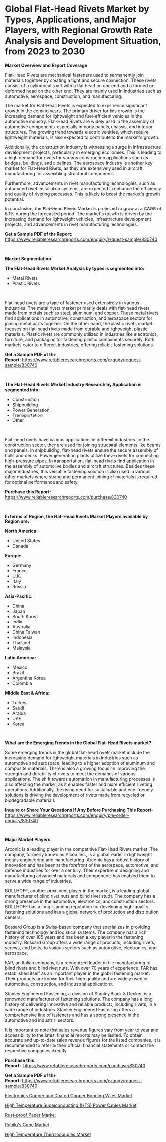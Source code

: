 <p><h1>Global Flat-Head Rivets Market by Types, Applications, and Major Players, with Regional Growth Rate Analysis and Development Situation, from 2023 to 2030</h1></p><p><strong>Market Overview and Report Coverage</strong></p>
<p><p>Flat-Head Rivets are mechanical fasteners used to permanently join materials together by creating a tight and secure connection. These rivets consist of a cylindrical shaft with a flat head on one end and a formed or deformed head on the other end. They are mainly used in industries such as automotive, aerospace, construction, and manufacturing.</p><p>The market for Flat-Head Rivets is expected to experience significant growth in the coming years. The primary driver for this growth is the increasing demand for lightweight and fuel-efficient vehicles in the automotive industry. Flat-Head Rivets are widely used in the assembly of automotive components, especially in body panels, chassis, and interior structures. The growing trend towards electric vehicles, which require lightweight materials, is also expected to contribute to the market's growth.</p><p>Additionally, the construction industry is witnessing a surge in infrastructure development projects, particularly in emerging economies. This is leading to a high demand for rivets for various construction applications such as bridges, buildings, and pipelines. The aerospace industry is another key market for Flat-Head Rivets, as they are extensively used in aircraft manufacturing for assembling structural components.</p><p>Furthermore, advancements in rivet manufacturing technologies, such as automated rivet installation systems, are expected to enhance the efficiency and quality of riveting processes. This is likely to boost the market's growth potential.</p><p>In conclusion, the Flat-Head Rivets Market is projected to grow at a CAGR of 6.1% during the forecasted period. The market's growth is driven by the increasing demand for lightweight vehicles, infrastructure development projects, and advancements in rivet manufacturing technologies.</p></p>
<p><strong>Get a Sample PDF of the Report:</strong> <a href="https://www.reliableresearchreports.com/enquiry/request-sample/830740">https://www.reliableresearchreports.com/enquiry/request-sample/830740</a></p>
<p>&nbsp;</p>
<p><strong>Market Segmentation</strong></p>
<p><strong>The Flat-Head Rivets Market Analysis by types is segmented into:</strong></p>
<p><ul><li>Metal Rivets</li><li>Plastic Rivets</li></ul></p>
<p>&nbsp;</p>
<p><p>Flat-head rivets are a type of fastener used extensively in various industries. The metal rivets market primarily deals with flat-head rivets made from metals such as steel, aluminum, and copper. These metal rivets find applications in automotive, construction, and aerospace sectors for joining metal parts together. On the other hand, the plastic rivets market focuses on flat-head rivets made from durable and lightweight plastic materials. Plastic rivets are commonly utilized in industries like electronics, furniture, and packaging for fastening plastic components securely. Both markets cater to different industries, offering reliable fastening solutions.</p></p>
<p><strong>Get a Sample PDF of the Report:</strong>&nbsp;<a href="https://www.reliableresearchreports.com/enquiry/request-sample/830740">https://www.reliableresearchreports.com/enquiry/request-sample/830740</a></p>
<p>&nbsp;</p>
<p><strong>The Flat-Head Rivets Market Industry Research by Application is segmented into:</strong></p>
<p><ul><li>Construction</li><li>Shipbuilding</li><li>Power Generation</li><li>Transportation</li><li>Other</li></ul></p>
<p>&nbsp;</p>
<p><p>Flat-head rivets have various applications in different industries. In the construction sector, they are used for joining structural elements like beams and panels. In shipbuilding, flat-head rivets ensure the secure assembly of hulls and decks. Power generation plants utilize these rivets for connecting high-pressure pipes. In transportation, flat-head rivets find application in the assembly of automotive bodies and aircraft structures. Besides these major industries, this versatile fastening solution is also used in various other markets where strong and permanent joining of materials is required for optimal performance and safety.</p></p>
<p><strong>Purchase this Report:</strong>&nbsp; <a href="https://www.reliableresearchreports.com/purchase/830740">https://www.reliableresearchreports.com/purchase/830740</a></p>
<p>&nbsp;</p>
<p><strong>In terms of Region, the Flat-Head Rivets Market Players available by Region are:</strong></p>
<p>
    <p> <strong> North America: </strong>
        <ul>
            <li>United States</li>
            <li>Canada</li>
        </ul>
        </p> 
    <p> <strong> Europe: </strong>
        <ul>
            <li>Germany</li>
            <li>France</li>
            <li>U.K.</li>
            <li>Italy</li>
            <li>Russia</li>
        </ul>
        </p> 
    <p> <strong> Asia-Pacific: </strong>
        <ul>
            <li>China</li>
            <li>Japan</li>
            <li>South Korea</li>
            <li>India</li>
            <li>Australia</li>
            <li>China Taiwan</li>
            <li>Indonesia</li>
            <li>Thailand</li>
            <li>Malaysia</li>
        </ul>
        </p> 
    <p> <strong> Latin America: </strong>
        <ul>
            <li>Mexico</li>
            <li>Brazil</li>
            <li>Argentina Korea</li>
            <li>Colombia</li>
        </ul>
        </p> 
    <p> <strong> Middle East & Africa: </strong>
        <ul>
            <li>Turkey</li>
            <li>Saudi</li>
            <li>Arabia</li>
            <li>UAE</li>
            <li>Korea</li>
        </ul>
    </p>
    </p>
<p>&nbsp;</p>
<p><strong>What are the Emerging Trends in the Global Flat-Head Rivets market?</strong></p>
<p><p>Some emerging trends in the global flat-head rivets market include the increasing demand for lightweight materials in industries such as automotive and aerospace, leading to a higher adoption of aluminum and composite materials. There is also a growing focus on improving the strength and durability of rivets to meet the demands of various applications. The shift towards automation in manufacturing processes is also affecting the market, as it enables faster and more efficient riveting operations. Additionally, the rising need for sustainable and eco-friendly solutions is driving the development of rivets made from recycled or biodegradable materials.</p></p>
<p><strong>Inquire or Share Your Questions If Any Before Purchasing This Report</strong>- <a href="https://www.reliableresearchreports.com/enquiry/pre-order-enquiry/830740">https://www.reliableresearchreports.com/enquiry/pre-order-enquiry/830740</a></p>
<p>&nbsp;</p>
<p><strong>Major Market Players</strong></p>
<p><p>Arconic is a leading player in the competitive Flat-Head Rivets market. The company, formerly known as Alcoa Inc., is a global leader in lightweight metals engineering and manufacturing. Arconic has a robust history of innovation and has been at the forefront of the aerospace, automotive, and defense industries for over a century. Their expertise in designing and manufacturing advanced materials and components has enabled them to serve a wide range of industries.</p><p>BOLLHOFF, another prominent player in the market, is a leading global manufacturer of blind rivet nuts and blind rivet studs. The company has a strong presence in the automotive, electronics, and construction sectors. BOLLHOFF has a long-standing reputation for developing high-quality fastening solutions and has a global network of production and distribution centers.</p><p>Bossard Group is a Swiss-based company that specializes in providing fastening technology and logistical systems. The company has a rich history of over 185 years and has been a key player in the fastening industry. Bossard Group offers a wide range of products, including rivets, screws, and bolts, to various sectors such as automotive, electronics, and aerospace.</p><p>FAR, an Italian company, is a recognized leader in the manufacturing of blind rivets and blind rivet nuts. With over 70 years of experience, FAR has established itself as an important player in the global fastening market. Their products are known for their high quality and are widely used in automotive, construction, and industrial applications.</p><p>Stanley Engineered Fastening, a division of Stanley Black & Decker, is a renowned manufacturer of fastening solutions. The company has a long history of delivering innovative and reliable products, including rivets, in a wide range of industries. Stanley Engineered Fastening offers a comprehensive line of fasteners and has a strong presence in the automotive and industrial sectors.</p><p>It is important to note that sales revenue figures vary from year to year and accessibility to the latest financial reports may be limited. To obtain accurate and up-to-date sales revenue figures for the listed companies, it is recommended to refer to their official financial statements or contact the respective companies directly.</p></p>
<p><strong>Purchase this Report:</strong>&nbsp;&nbsp;<a href="https://www.reliableresearchreports.com/purchase/830740">https://www.reliableresearchreports.com/purchase/830740</a></p>
<p></p>
<p><strong>Get a Sample PDF of the Report:</strong>&nbsp;<a href="https://www.reliableresearchreports.com/enquiry/request-sample/830740">https://www.reliableresearchreports.com/enquiry/request-sample/830740</a></p>
<p><p><a href="https://github.com/rexevange/Market-Research-Report-List-1/blob/main/electronics-copper-and-coated-copper-bonding-wires-market.md">Electronics Copper and Coated Copper Bonding Wires Market</a></p><p><a href="https://www.linkedin.com/pulse/high-temperature-superconducting-hts-power-cables/">High Temperature Superconducting (HTS) Power Cables Market</a></p><p><a href="https://medium.com/@inner.zone.room/rust-proof-paper-market-size-and-market-trends-complete-industry-overview-2023-to-2030-110ea7d79e28">Rust-proof Paper Market</a></p><p><a href="https://medium.com/@sight.lens.slot/rubik-s-cube-market-insights-into-market-cagr-market-trends-and-growth-strategies-f5bd86ccfd47">Rubik\'s Cube Market</a></p><p><a href="https://www.linkedin.com/pulse/high-temperature-thermocouples-market-size-share-amp-trends/">High Temperature Thermocouples Market</a></p></p>